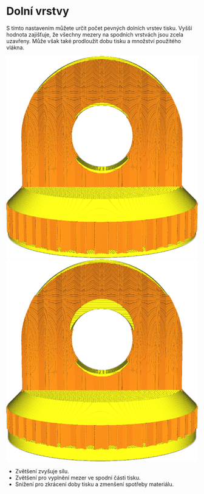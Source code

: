 Dolní vrstvy
====
S tímto nastavením můžete určit počet pevných dolních vrstev tisku. Vyšší hodnota zajišťuje, že všechny mezery na spodních vrstvách jsou zcela uzavřeny. Může však také prodloužit dobu tisku a množství použitého vlákna.

![12 dolních vrstev](../../../articles/images/top_bottom_thickness_0.8.png)
![50 dolních vrstev](../../../articles/images/bottom_thickness.png)

* Zvětšení zvyšuje sílu.
* Zvětšení pro vyplnění mezer ve spodní části tisku.
* Snížení pro zkrácení doby tisku a zmenšení spotřeby materiálu.
